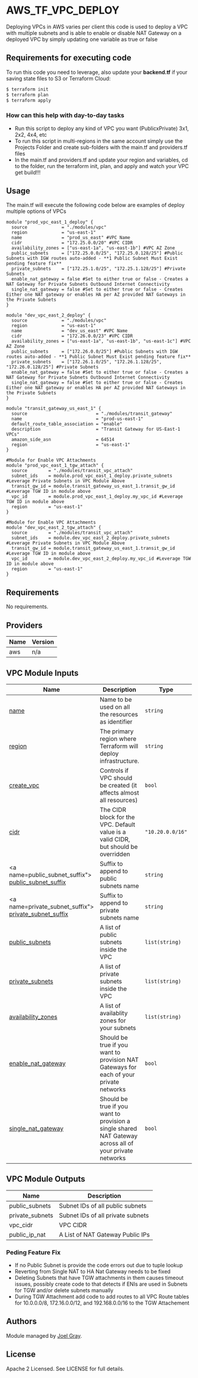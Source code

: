 # AWS_TF_VPC_DEPLOY

Deploying VPCs in AWS varies per client this code is used to deploy a VPC with multiple subnets and is able to enable or disable NAT Gateway on a deployed VPC by simply updating one variable as true or false

## Requirements for executing code

To run this code you need to leverage, also update your **backend.tf** if your saving state files to S3 or Terraform Cloud:

```bash
$ terraform init
$ terraform plan
$ terraform apply
```

### How can this help with day-to-day tasks

- Run this script to deploy any kind of VPC you want (PublicxPrivate) 3x1, 2x2, 4x4, etc
- To run this script in multi-regions in the same account simply use the Projects Folder and create sub-folders with the main.tf and providers.tf files
- In the main.tf and providers.tf and update your region and variables, cd to the folder, run the terraform init, plan, and apply and watch your VPC get build!!!

## Usage

The main.tf will execute the following code below are examples of deploy multiple options of VPCs

```hcl
module "prod_vpc_east_1_deploy" {
  source             = "./modules/vpc"
  region             = "us-east-1"
  name               = "prod_us_east" #VPC Name
  cidr               = "172.25.0.0/20" #VPC CIDR
  availability_zones = ["us-east-1a", "us-east-1b"] #VPC AZ Zone
  public_subnets     = ["172.25.0.0/25", "172.25.0.128/25"] #Public Subnets with IGW routes auto-added - **1 Public Subnet Must Exist pending feature fix**
  private_subnets    = ["172.25.1.0/25", "172.25.1.128/25"] #Private Subnets
  enable_nat_gateway = false #Set to either true or false - Creates a NAT Gateway for Private Subnets Outbound Internet Connectivity
  single_nat_gateway = false #Set to either true or false - Creates Either one NAT gateway or enables HA per AZ provided NAT Gateways in the Private Subnets
}

module "dev_vpc_east_2_deploy" {
  source             = "./modules/vpc"
  region             = "us-east-1"
  name               = "dev_us_east" #VPC Name
  cidr               = "172.26.0.0/23" #VPC CIDR
  availability_zones = ["us-east-1a", "us-east-1b", "us-east-1c"] #VPC AZ Zone
  public_subnets     = ["172.26.0.0/25"] #Public Subnets with IGW routes auto-added - **1 Public Subnet Must Exist pending feature fix**
  private_subnets    = ["172.26.1.0/25", "172.26.1.128/25", "172.26.0.128/25"] #Private Subnets
  enable_nat_gateway = false #Set to either true or false - Creates a NAT Gateway for Private Subnets Outbound Internet Connectivity
  single_nat_gateway = false #Set to either true or false - Creates Either one NAT gateway or enables HA per AZ provided NAT Gateways in the Private Subnets
}

module "transit_gateway_us_east_1" {
  source                          = "./modules/transit_gateway"
  name                            = "prod-us-east-1"
  default_route_table_association = "enable"
  description                     = "Transit Gateway for US-East-1 VPCs"
  amazon_side_asn                 = 64514
  region                          = "us-east-1"
}

#Module for Enable VPC Attachments
module "prod_vpc_east_1_tgw_attach" {
  source        = "./modules/transit_vpc_attach"
  subnet_ids    = module.prod_vpc_east_1_deploy.private_subnets #Leverage Private Subnets in VPC Module Above
  transit_gw_id = module.transit_gateway_us_east_1.transit_gw_id #Leverage TGW ID in module above
  vpc_id        = module.prod_vpc_east_1_deploy.my_vpc_id #Leverage TGW ID in module above
  region        = "us-east-1"
}

#Module for Enable VPC Attachments
module "dev_vpc_east_2_tgw_attach" {
  source        = "./modules/transit_vpc_attach"
  subnet_ids    = module.dev_vpc_east_2_deploy.private_subnets #Leverage Private Subnets in VPC Module Above
  transit_gw_id = module.transit_gateway_us_east_1.transit_gw_id #Leverage TGW ID in module above
  vpc_id        = module.dev_vpc_east_2_deploy.my_vpc_id #Leverage TGW ID in module above
  region        = "us-east-1"
}
```

<!-- BEGINNING OF PRE-COMMIT-TERRAFORM DOCS HOOK -->

## Requirements

No requirements.

## Providers

| Name | Version |
|------|---------|
| aws | n/a |

## VPC Module Inputs

| Name | Description | Type | Default | Required |
|------|-------------|------|---------|:--------:|
| <a name="name"></a> [name](#name) | Name to be used on all the resources as identifier | `string`  | n/a | no |
| <a name="region"></a> [region](#region) | The primary region where Terraform will deploy infrastructure. | `string` | n/a | no |
| <a name="create_vpc"></a> [create_vpc](#create_vpc) |  Controls if VPC should be created (it affects almost all resources) | `bool` | true | yes | n/a |
| <a name="cidr"></a> [cidr](#cidr) |  The CIDR block for the VPC. Default value is a valid CIDR, but should be overridden | `"10.20.0.0/16"` | n/a | yes |
| <a name=public_subnet_suffix"></a> [public\_subnet\_suffix](#public\_subnet\_suffix) |  Suffix to append to public subnets name | `string` | `"public"` |no |
| <a name=private_subnet_suffix"></a> [private\_subnet\_suffix](#private\_subnet\_suffix) |  Suffix to append to private subnets name | `string` | `"private"` | no |
| <a name="public_subnets"></a> [public\_subnets](#public\_subnets) | A list of public subnets inside the VPC | `list(string)` | `[]` | yes |
| <a name="private_subnets"></a> [private\_subnets](#private\_subnets) | A list of private subnets inside the VPC | `list(string)` | `[]` | yes |
| <a name="availability_zones"></a> [availability\_zones](#availability\_zones) | A list of availablity zones for your subnets | `list(string)` | `[]` | yes |
| <a name="enable_nat_gateway"></a> [enable\_nat\_gateway](#enable\_nat\_gateway) | Should be true if you want to provision NAT Gateways for each of your private networks | `bool` | `false` | no |
| <a name="single_nat_gateway"></a> [single\_nat\_gateway](#single\_nat\_gateway) | Should be true if you want to provision a single shared NAT Gateway across all of your private networks | `bool` | `false` | no |

## VPC Module Outputs

| Name | Description |
|------|-------------|
| public_subnets | Subnet IDs of all public subnets |
| private_subnets | Subnet IDs of all private subnets |
| vpc_cidr | VPC CIDR |
| public_ip_nat | A List of NAT Gateway Public IPs |

<!-- END OF PRE-COMMIT-TERRAFORM DOCS HOOK -->


### Peding Feature Fix

- If no Public Subnet is provide the code errors out due to tuple lookup
- Reverting from Single NAT to HA Nat Gateway needs to be fixed
- Deleting Subnets that have TGW attachments in them causes timeout issues, possibly create code to that detects if ENIs are used in Subnets for TGW and/or delete subnets manually
- During TGW Attachment add code to add routes to all VPC Route tables for 10.0.0.0/8, 172.16.0.0/12, and 192.168.0.0/16 to the TGW Attachement

## Authors

Module managed by [Joel Gray](https://github.com/pyjoepy06).

## License

Apache 2 Licensed. See LICENSE for full details.